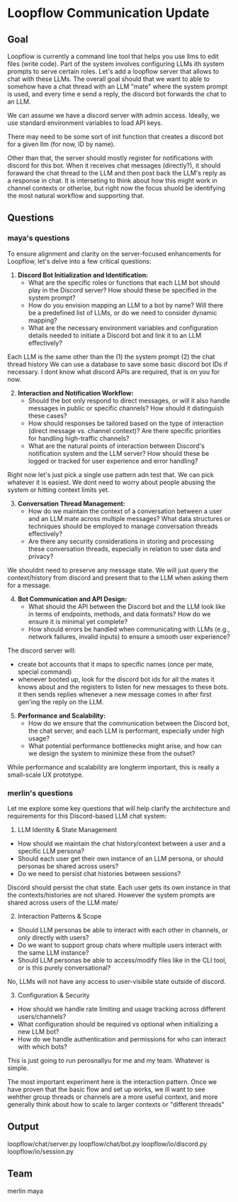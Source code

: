 # Loopflow Communication Update

## Goal
Loopflow is currently a command line tool that helps you use llms to edit files (write code). Part of the system involves configuring LLMs ith system prompts to serve certain roles. Let's add a loopflow server that allows to chat with these LLMs. The overall goal should that we want to able to somehow have a chat thread with an LLM "mate" where the system prompt is used, and every time e send a reply, the discord bot forwards the chat to an LLM.

We can assume we have a discord server with admin access. Ideally, we use standard environment variables to load API keys.

There may need to be some sort of init function that creates a discord bot for a given llm (for now, ID by name).

Other than that, the server should mostly register for notifications with discord for this bot. When it receives chat messages (directly?), it should foraward the chat thread to the LLM and then post back the LLM's reply as a response in chat.  It is interseting to think about how this might work in channel contexts or otherise, but right now the focus shuold be identifying the most natural workflow and supporting that.

## Questions

### maya's questions
To ensure alignment and clarity on the server-focused enhancements for Loopflow, let's delve into a few critical questions:

1. **Discord Bot Initialization and Identification:**
   - What are the specific roles or functions that each LLM bot should play in the Discord server? How should these be specified in the system prompt?
   - How do you envision mapping an LLM to a bot by name? Will there be a predefined list of LLMs, or do we need to consider dynamic mapping?
   - What are the necessary environment variables and configuration details needed to initiate a Discord bot and link it to an LLM effectively?


Each LLM is the same other than the (1) the system prompt (2) the chat thread history
We can use a database to save some basic discord bot IDs if necessary.
I dont know what discord APIs are required, that is on you for now.

2. **Interaction and Notification Workflow:**
   - Should the bot only respond to direct messages, or will it also handle messages in public or specific channels? How should it distinguish these cases?
   - How should responses be tailored based on the type of interaction (direct message vs. channel context)? Are there specific priorities for handling high-traffic channels?
   - What are the natural points of interaction between Discord's notification system and the LLM server? How should these be logged or tracked for user experience and error handling?

Right now let's just pick a single use pattern adn test that. We can pick whatever it is easiest. We dont need to worry about people abusing the system or hitting context limits yet.

3. **Conversation Thread Management:**
   - How do we maintain the context of a conversation between a user and an LLM mate across multiple messages? What data structures or techniques should be employed to manage conversation threads effectively?
   - Are there any security considerations in storing and processing these conversation threads, especially in relation to user data and privacy?

We shouldnt need to preserve any message state. We will just query the context/history from discord and present that to the LLM when asking them for a message.

4. **Bot Communication and API Design:**
   - What should the API between the Discord bot and the LLM look like in terms of endpoints, methods, and data formats? How do we ensure it is minimal yet complete?
   - How should errors be handled when communicating with LLMs (e.g., network failures, invalid inputs) to ensure a smooth user experience?

The discord server will:
- create bot accounts that it maps to specific names (once per mate, special command)
- whenever booted up, look for the discord bot ids for all the mates it knows about and the registers to listen for new messages to these bots. it then sends replies whenever a new message comes in after first gen'ing the reply on the LLM.


5. **Performance and Scalability:**
   - How do we ensure that the communication between the Discord bot, the chat server, and each LLM is performant, especially under high usage?
   - What potential performance bottlenecks might arise, and how can we design the system to minimize these from the outset?

While performance and scalability are longterm important, this is really a small-scale UX prototype.

### merlin's questions
Let me explore some key questions that will help clarify the architecture and requirements for this Discord-based LLM chat system:

1. LLM Identity & State Management
- How should we maintain the chat history/context between a user and a specific LLM persona?
- Should each user get their own instance of an LLM persona, or should personas be shared across users?
- Do we need to persist chat histories between sessions?

Discord should persist the chat state.
Each user gets its own instance in that the contexts/histories are not shared. However the system prompts are shared across users of the LLM mate/

2. Interaction Patterns & Scope
- Should LLM personas be able to interact with each other in channels, or only directly with users?
- Do we want to support group chats where multiple users interact with the same LLM instance?
- Should LLM personas be able to access/modify files like in the CLI tool, or is this purely conversational?

No, LLMs will not have any access to user-visibile state outside of discord.

3. Configuration & Security
- How should we handle rate limiting and usage tracking across different users/channels?
- What configuration should be required vs optional when initializing a new LLM bot?
- How do we handle authentication and permissions for who can interact with which bots?

This is just going to run perosnallyu for me and my team. Whatever is simple.

The most important experiment here is the interaction pattern. Once we have proven that the basic flow
and set up works, we ill want to see wehther group threads or channels are a more useful context,
and more generally think about how to scale to larger contexts or "different threads"

## Output
loopflow/chat/server.py
loopflow/chat/bot.py
loopflow/io/discord.py
loopflow/io/session.py

## Team
merlin
maya
